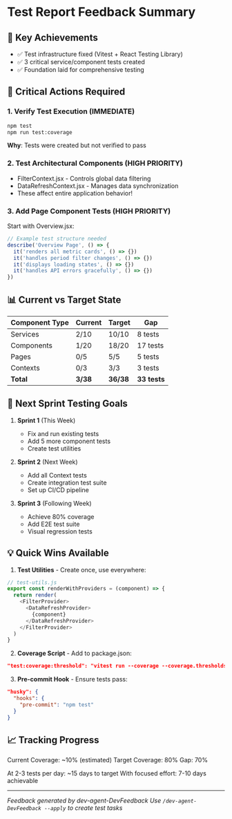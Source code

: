 # Test Report Feedback Summary

## 🎯 Key Achievements
- ✅ Test infrastructure fixed (Vitest + React Testing Library)
- ✅ 3 critical service/component tests created
- ✅ Foundation laid for comprehensive testing

## 🚨 Critical Actions Required

### 1. Verify Test Execution (IMMEDIATE)
```bash
npm test
npm run test:coverage
```
**Why**: Tests were created but not verified to pass

### 2. Test Architectural Components (HIGH PRIORITY)
- FilterContext.jsx - Controls global data filtering
- DataRefreshContext.jsx - Manages data synchronization
- These affect entire application behavior\!

### 3. Add Page Component Tests (HIGH PRIORITY)
Start with Overview.jsx:
```javascript
// Example test structure needed
describe('Overview Page', () => {
  it('renders all metric cards', () => {})
  it('handles period filter changes', () => {})
  it('displays loading states', () => {})
  it('handles API errors gracefully', () => {})
})
```

## 📊 Current vs Target State

| Component Type | Current | Target | Gap |
|----------------|---------|---------|-----|
| Services | 2/10 | 10/10 | 8 tests |
| Components | 1/20 | 18/20 | 17 tests |
| Pages | 0/5 | 5/5 | 5 tests |
| Contexts | 0/3 | 3/3 | 3 tests |
| **Total** | **3/38** | **36/38** | **33 tests** |

## 🔄 Next Sprint Testing Goals

1. **Sprint 1** (This Week)
   - Fix and run existing tests
   - Add 5 more component tests
   - Create test utilities

2. **Sprint 2** (Next Week)
   - Add all Context tests
   - Create integration test suite
   - Set up CI/CD pipeline

3. **Sprint 3** (Following Week)
   - Achieve 80% coverage
   - Add E2E test suite
   - Visual regression tests

## 💡 Quick Wins Available

1. **Test Utilities** - Create once, use everywhere:
```javascript
// test-utils.js
export const renderWithProviders = (component) => {
  return render(
    <FilterProvider>
      <DataRefreshProvider>
        {component}
      </DataRefreshProvider>
    </FilterProvider>
  )
}
```

2. **Coverage Script** - Add to package.json:
```json
"test:coverage:threshold": "vitest run --coverage --coverage.thresholds.lines=80"
```

3. **Pre-commit Hook** - Ensure tests pass:
```json
"husky": {
  "hooks": {
    "pre-commit": "npm test"
  }
}
```

## 📈 Tracking Progress

Current Coverage: ~10% (estimated)
Target Coverage: 80%
Gap: 70%

At 2-3 tests per day: ~15 days to target
With focused effort: 7-10 days achievable

---
*Feedback generated by dev-agent-DevFeedback*
*Use `/dev-agent-DevFeedback --apply` to create test tasks*
